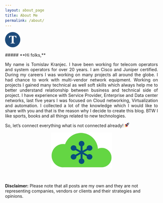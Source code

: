 ```yaml
---
layout: about_page
title: About Me
permalink: /about/
---
```

<p><a href="{{ "/" | relative_url }}">
<img src="/images/logo.png" alt="Tom Blog" title="Tomislav Kranjec's Blog" style="width:50px">
</a></p>
##### **Hi folks,**
<p style='text-align: justify;'> 
My name is Tomislav Kranjec. I have been working for telecom operators and system operators for over 20 years. I am Cisco and Juniper certified. During my careers I was working on many projects all around the globe. I had chance to work with multi-vendor network equipment. Working on projects I gained many technical as well soft skills which always help me to better understand relationship between business and technical side of project. I have experience with Service Provider, Enterprise and Data center networks, last five years I was focused on Cloud networking, Virtualization and automation. I collected a lot of the knowledge which I would like to share with you and that is the reason why I decide to create this blog. BTW I like sports, books and all things related to new technologies.  
</p>
So, let’s connect everything what is not connected already! <img style="float" width="15" height="15" src="/images/rocket.jpg">
<br/>
<p align="center">
  <img width="200" height="120" src="/images/about__page_down2.jpg">
</p>
<br/>

**Disclaimer:**
Please note that all posts are my own and they are not representing  companies, vendors or clients and their strategies and opinions.

